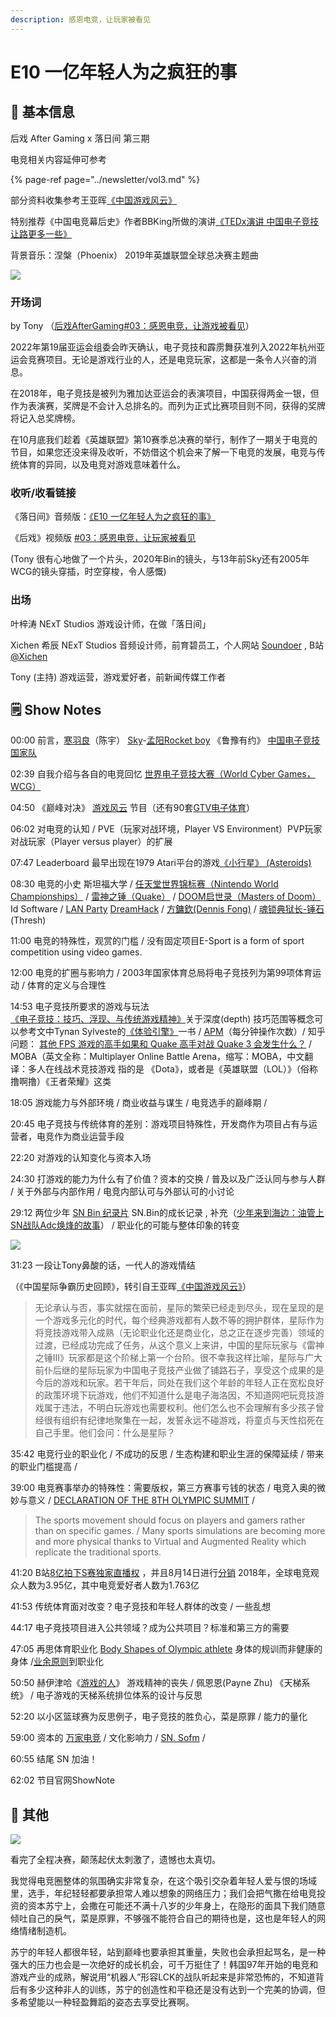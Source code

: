 ```yaml
---
description: 感恩电竞，让玩家被看见
---
```


# E10 一亿年轻人为之疯狂的事

## 🎩 基本信息

后戏 After Gaming x 落日间 第三期

电竞相关内容延伸可参考

{% page-ref page="../newsletter/vol3.md" %}

部分资料收集参考王亚晖[《中国游戏风云》](https://book.douban.com/subject/30399060/)

特别推荐《中国电竞幕后史》作者BBKing所做的演讲[《TEDx演讲 中国电子竞技 让路更多一些》](https://xpaidia.com/ghost/#/editor/post/5f9c582e3ac24b2335c71f1a)

背景音乐：涅槃（Phoenix） 2019年英雄联盟全球总决赛主题曲

![](../../.gitbook/assets/e10.png)

### 开场词

by Tony （[后戏AfterGaming\#03：感恩电竞，让游戏被看见](https://mp.weixin.qq.com/s/hsHGaa-THMpoDzYnGSJ4_Q)）

2022年第19届亚运会组委会昨天确认，电子竞技和霹雳舞获准列入2022年杭州亚运会竞赛项目。无论是游戏行业的人，还是电竞玩家，这都是一条令人兴奋的消息。

在2018年，电子竞技是被列为雅加达亚运会的表演项目，中国获得两金一银，但作为表演赛，奖牌是不会计入总排名的。而列为正式比赛项目则不同，获得的奖牌将记入总奖牌榜。

在10月底我们趁着《英雄联盟》第10赛季总决赛的举行，制作了一期关于电竞的节目，如果您还没来得及收听，不妨借这个机会来了解一下电竞的发展，电竞与传统体育的异同，以及电竞对游戏意味着什么。

### 收听/收看链接

《落日间》音频版：[《E10 一亿年轻人为之疯狂的事》](https://www.xiaoyuzhoufm.com/episodes/5f9c6e8f83c34e85dd499adb?s=eyJ1IjogIjVlYmNkNzkwMjFhYzg1ODA0MTJiNzcxMCJ9)

《后戏》视频版 [\#03：感恩电竞，让玩家被看见](https://www.bilibili.com/video/BV1rT4y1F7Ba)

\(Tony 很有心地做了一个片头，2020年Bin的镜头，与13年前Sky还有2005年WCG的镜头穿插，时空穿梭，令人感慨\)

### 出场

叶梓涛 NExT Studios 游戏设计师，在做「落日间」

Xichen 希辰 NExT Studios 音频设计师，前育碧员工，个人网站 [Soundoer](https://soundoer.com/) , B站 [@Xichen](https://space.bilibili.com/157914767)

Tony \(主持\) 游戏运营，游戏爱好者，前新闻传媒工作者

## 🗒 Show Notes

00:00 前言，[寒羽良](https://www.sohu.com/a/364297051_116000)（陈宇） [Sky](https://3g.163.com/game/video/V6SND1DAD.html)-[孟阳Rocket boy](https://www.bilibili.com/video/BV11s411v74g?from=search&seid=1873761270865476302) 《鲁豫有约》 [中国电子竞技国家队](https://baike.baidu.com/item/%E4%B8%AD%E5%9B%BD%E7%94%B5%E5%AD%90%E7%AB%9E%E6%8A%80%E5%9B%BD%E5%AE%B6%E9%98%9F/8804252?fr=aladdin)

02:39 自我介绍与各自的电竞回忆 [世界电子竞技大赛（World Cyber Games，WCG）](https://baike.baidu.com/item/%E4%B8%96%E7%95%8C%E7%94%B5%E5%AD%90%E7%AB%9E%E6%8A%80%E5%A4%A7%E8%B5%9B/3567247?fromtitle=WCG&fromid=6705&fr=aladdin)

04:50 《巅峰对决》 [游戏风云](https://baike.baidu.com/item/%E6%B8%B8%E6%88%8F%E9%A3%8E%E4%BA%91/4496188?fr=aladdin) 节目（还有90套[GTV电子体育](https://baike.baidu.com/item/GTV%E7%94%B5%E5%AD%90%E4%BD%93%E8%82%B2/698811?fr=aladdin)）

06:02 对电竞的认知 / PVE（玩家对战环境，Player VS Environment）PVP玩家对战玩家（Player versus player）的扩展

07:47 Leaderboard 最早出现在1979 Atari平台的游戏[《小行星》 \(Asteroids\)](https://en.wikipedia.org/wiki/Asteroids_%28video_game%29)

08:30 电竞的小史 斯坦福大学 / [任天堂世界锦标赛（Nintendo World Championships）](https://baike.baidu.com/item/%E4%BB%BB%E5%A4%A9%E5%A0%82%E4%B8%96%E7%95%8C%E9%94%A6%E6%A0%87%E8%B5%9B/17392073?fr=aladdin) / [雷神之锤（Quake）](https://baike.baidu.com/item/%E9%9B%B7%E7%A5%9E%E4%B9%8B%E9%94%A4/1020067) / [DOOM启世录（Masters of Doom）](https://book.douban.com/subject/1152971/) Id Software / [LAN Party](https://en.wikipedia.org/wiki/LAN_party) [DreamHack](https://en.wikipedia.org/wiki/DreamHack) / [方鏞欽\(Dennis Fong\)](https://en.wikipedia.org/wiki/Dennis_Fong) / [魂锁典狱长-锤石](https://na.leagueoflegends.com/en-us/champions/thresh/) \(Thresh\)

11:00 电竞的特殊性，观赏的门槛 / 没有固定项目E-Sport is a form of sport competition using video games.

12:00 电竞的扩圈与影响力 / 2003年国家体育总局将电子竞技列为第99项体育运动 / 体育的定义与合理性

14:53 电子竞技所要求的游戏与玩法 [《电子竞技：技巧、浮现、与传统游戏精神》](https://zhuanlan.zhihu.com/p/23026441)关于深度\(depth\) 技巧范围等概念可以参考文中Tynan Sylveste的[《体验引擎》](https://book.douban.com/subject/26323699/)一书 / [APM](https://baike.baidu.com/item/APM/516)（每分钟操作次数）/ 知乎问题： [其他 FPS 游戏的高手如果和 Quake 高手对战 Quake 3 会发生什么？](https://www.zhihu.com/question/40553611/answer/87729340) / MOBA（英文全称：Multiplayer Online Battle Arena，缩写：MOBA，中文翻译：多人在线战术竞技游戏 指的是 《Dota》，或者是《英雄联盟（LOL）》（俗称撸啊撸）《王者荣耀》这类

18:05 游戏能力与外部环境 / 商业收益与谋生 / 电竞选手的巅峰期 /

20:45 电子竞技与传统体育的差别：游戏项目特殊性，开发商作为项目占有与运营者，电竞作为商业运营手段

22:20 对游戏的认知变化与资本入场

24:30 打游戏的能力为什么有了价值？资本的交换 / 普及以及广泛认同与参与人群 / 关于外部与内部作用 / 电竞内部认可与外部认可的小讨论

29:12 两位少年 [SN Bin 纪录片](https://v.qq.com/x/cover/mzc0020085wxasb/u0034xsakxt.html) SN.Bin的成长记录 , 补充（[少年来到海边：油管上SN战队Adc焕烽的故事](https://www.bilibili.com/video/BV1VA411E7Lp/?spm_id_from=333.788.videocard.0)） / 职业化的可能与整体印象的转变

![](../../.gitbook/assets/snbin.jpg)

31:23 一段让Tony鼻酸的话，一代人的游戏情结

（《中国星际争霸历史回顾》，转引自王亚晖[《中国游戏风云》](https://book.douban.com/subject/30399060/)）

> 无论承认与否，事实就摆在面前，星际的繁荣已经走到尽头，现在呈现的是一个游戏多元化的时代，每个经典游戏都有人数不等的拥护群体，星际作为将竞技游戏带入成熟（无论职业化还是商业化，总之正在逐步完善）领域的过渡，已经成功完成了任务，从这个意义上来讲，中国的星际玩家与《雷神之锤Ⅲ》玩家都是这个阶梯上第一个台阶。很不幸我这样比喻，星际与广大前仆后继的星际玩家为中国电子竞技产业做了铺路石子，享受这个成果的是今后的游戏和玩家。若干年后，同处在我们这个年龄的年轻人正在宽松良好的政策环境下玩游戏，他们不知道什么是电子海洛因，不知道网吧玩竞技游戏属于违法，不明白玩游戏也需要权利。他们怎么也不会理解有多少孩子曾经很有组织有纪律地聚集在一起，发誓永远不碰游戏，将童贞与天性掐死在自己手里。他们会问：什么是星际？

35:42 电竞行业的职业化 / 不成功的反思 / 生态构建和职业生涯的保障延续 / 带来的职业门槛提高 /

39:00 电竞赛事举办的特殊性：需要版权，第三方赛事亏钱的状态 / 电竞入奥的微妙与意义 / [DECLARATION OF THE 8TH OLYMPIC SUMMIT](https://www.olympic.org/news/declaration-of-the-8th-olympic-summit) /

> The sports movement should focus on players and gamers rather than on specific games. / Many sports simulations are becoming more and more physical thanks to Virtual and Augmented Reality which replicate the traditional sports.

41:20 B站[8亿拍下S赛独家直播权](https://www.zhihu.com/question/359128416) ，并且8月14日进行[分销](https://www.zhihu.com/question/414193215/answer/1411350490) 2018年，全球电竞观众人数为3.95亿，其中电竞爱好者人数为1.763亿

41:53 传统体育面对改变？电子竞技和年轻人群体的改变 / 一些乱想

44:17 电子竞技项目进入公共领域？成为公共项目？标准和第三方的需要

47:05 再思体育职业化 [Body Shapes of Olympic athlete](https://www.google.com/search?q=athlete+body+types+by+sport&newwindow=1&rlz=1C1CHWL_zh-CNHK895HK895&hl=zh-CN&sxsrf=ALeKk02WDFdMhApKyV5UIjWfeY_sIRM8dQ:1604080154666&source=lnms&tbm=isch&sa=X&ved=2ahUKEwieo72e8NzsAhWTtp4KHT7bC_IQ_AUoAXoECAwQAw&biw=1857&bih=816#imgrc=IxDewtSPBIss1M&imgdii=AhQIu-UdKWzH3M) 身体的规训而非健康的身体 /[业余原则](https://www.rulesofsport.com/faq/can-professional-athletes-compete-in-the-olympics.html)到职业化

50:50 赫伊津哈《[游戏的人](https://book.douban.com/subject/2269047/)》 游戏精神的丧失 / 佩恩恩\(Payne Zhu\) 《天梯系统》 / 电子游戏的天梯系统排位体系的设计与反思

52:20 以小区篮球赛为反思例子，电子竞技的胜负心，菜是原罪 / 能力的量化

59:00 资本的 [万家电竞](https://www.zhihu.com/question/266164830/answer/304674331) / 文化影响力 / [SN. Sofm](https://www.bilibili.com/video/BV1Xa4y157RX?from=search&seid=16525312052143003171) /

60:55 结尾 SN 加油！

62:02 节目官网ShowNote

## 🐖 其他

![](../../.gitbook/assets/lolwc2020.png)

看完了全程决赛，颠荡起伏太刺激了，遗憾也太真切。

我觉得电竞圈整体的氛围确实非常复杂，在这个吸引交杂着年轻人爱与恨的场域里，选手，年纪轻轻都要承担常人难以想象的网络压力；我们会把气撒在给电竞投资的资本苏宁上，会撒在可能还不满十八岁的少年身上，在隐形的面具下我们随意倾吐自己的戾气，菜是原罪，不够强不能符合自己的期待也是，这也是年轻人的网络情绪制造机。

苏宁的年轻人都很年轻，站到巅峰也要承担其重量，失败也会承担起骂名，是一种强大的压力也会是一次绝好的成长机会，可千万挺住了！韩国97年开始的电竞和游戏产业的成熟，解说用“机器人”形容LCK的战队听起来是非常恐怖的，不知道背后有多少这种非人的训练，苏宁的创造性和平稳还是没有达到一个完美的协调，但多希望能以一种轻盈舞蹈的姿态去享受比赛啊。

